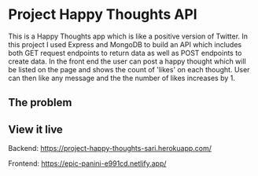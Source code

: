 # Project Happy Thoughts API

This is a Happy Thoughts app which is like a positive version of Twitter. In this project I used Express and MongoDB to build an API which includes both GET request endpoints to return data as well as POST endpoints to create data.
In the front end the user can post a happy thought which will be listed on the page and shows the count of 'likes' on each thought. User can then like any message and the the number of likes increases by 1.

## The problem



## View it live

Backend: https://project-happy-thoughts-sari.herokuapp.com/

Frontend: https://epic-panini-e991cd.netlify.app/
